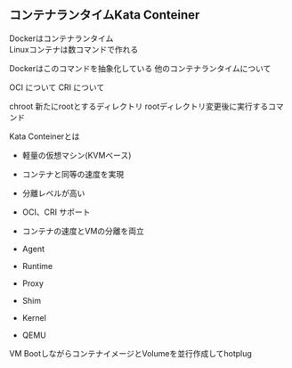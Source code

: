 ## コンテナランタイムKata Conteiner

Dockerはコンテナランタイム  
Linuxコンテナは数コマンドで作れる  


Dockerはこのコマンドを抽象化している
他のコンテナランタイムについて

OCI について
CRI について

chroot 新たにrootとするディレクトリ rootディレクトリ変更後に実行するコマンド

Kata Conteinerとは
* 軽量の仮想マシン(KVMベース)
* コンテナと同等の速度を実現
* 分離レベルが高い
* OCI、CRI サポート
* コンテナの速度とVMの分離を両立

* Agent
* Runtime
* Proxy
* Shim
* Kernel
* QEMU

VM BootしながらコンテナイメージとVolumeを並行作成してhotplug
